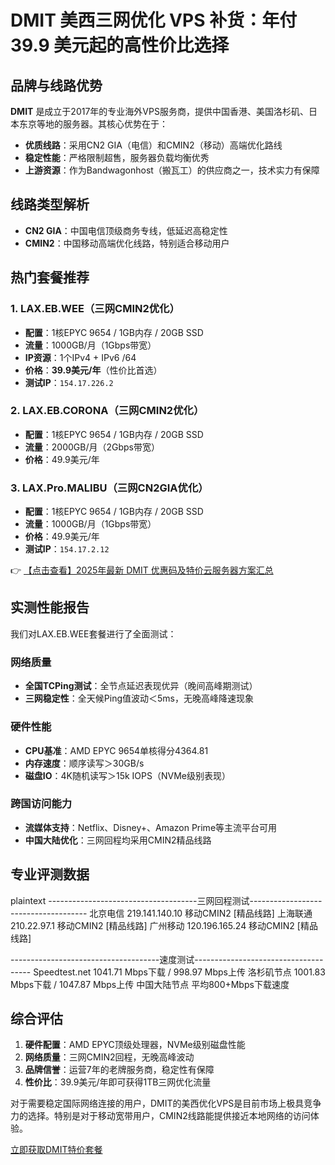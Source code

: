 # DMIT 美西三网优化 VPS 补货：年付 39.9 美元起的高性价比选择

## 品牌与线路优势

**DMIT** 是成立于2017年的专业海外VPS服务商，提供中国香港、美国洛杉矶、日本东京等地的服务器。其核心优势在于：

- **优质线路**：采用CN2 GIA（电信）和CMIN2（移动）高端优化路线
- **稳定性能**：严格限制超售，服务器负载均衡优秀
- **上游资源**：作为Bandwagonhost（搬瓦工）的供应商之一，技术实力有保障

## 线路类型解析

- **CN2 GIA**：中国电信顶级商务专线，低延迟高稳定性
- **CMIN2**：中国移动高端优化线路，特别适合移动用户

## 热门套餐推荐

### 1. LAX.EB.WEE（三网CMIN2优化）
- **配置**：1核EPYC 9654 / 1GB内存 / 20GB SSD
- **流量**：1000GB/月（1Gbps带宽）
- **IP资源**：1个IPv4 + IPv6 /64
- **价格**：**39.9美元/年**（性价比首选）
- **测试IP**：`154.17.226.2`

### 2. LAX.EB.CORONA（三网CMIN2优化）
- **配置**：1核EPYC 9654 / 1GB内存 / 20GB SSD
- **流量**：2000GB/月（2Gbps带宽）
- **价格**：49.9美元/年

### 3. LAX.Pro.MALIBU（三网CN2GIA优化）
- **配置**：1核EPYC 9654 / 1GB内存 / 20GB SSD
- **流量**：1000GB/月（1Gbps带宽）
- **价格**：49.9美元/年
- **测试IP**：`154.17.2.12`

👉 [【点击查看】2025年最新 DMIT 优惠码及特价云服务器方案汇总](https://bit.ly/dmit_coupon)

## 实测性能报告

我们对LAX.EB.WEE套餐进行了全面测试：

### 网络质量
- **全国TCPing测试**：全节点延迟表现优异（晚间高峰期测试）
- **三网稳定性**：全天候Ping值波动＜5ms，无晚高峰降速现象

### 硬件性能
- **CPU基准**：AMD EPYC 9654单核得分4364.81
- **内存速度**：顺序读写＞30GB/s
- **磁盘IO**：4K随机读写＞15k IOPS（NVMe级别表现）

### 跨国访问能力
- **流媒体支持**：Netflix、Disney+、Amazon Prime等主流平台可用
- **中国大陆优化**：三网回程均采用CMIN2精品线路

## 专业评测数据

plaintext
-------------------------------------三网回程测试-------------------------------------
北京电信 219.141.140.10  移动CMIN2 [精品线路]
上海联通 210.22.97.1     移动CMIN2 [精品线路]
广州移动 120.196.165.24  移动CMIN2 [精品线路]

-------------------------------------速度测试-------------------------------------
Speedtest.net   1041.71 Mbps下载 / 998.97 Mbps上传
洛杉矶节点      1001.83 Mbps下载 / 1047.87 Mbps上传
中国大陆节点    平均800+Mbps下载速度

## 综合评估

1. **硬件配置**：AMD EPYC顶级处理器，NVMe级别磁盘性能
2. **网络质量**：三网CMIN2回程，无晚高峰波动
3. **品牌信誉**：运营7年的老牌服务商，稳定性有保障
4. **性价比**：39.9美元/年即可获得1TB三网优化流量

对于需要稳定国际网络连接的用户，DMIT的美西优化VPS是目前市场上极具竞争力的选择。特别是对于移动宽带用户，CMIN2线路能提供接近本地网络的访问体验。

[立即获取DMIT特价套餐](https://bit.ly/dmit_coupon)